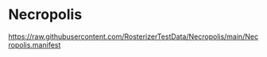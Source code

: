 # Necropolis

https://raw.githubusercontent.com/RosterizerTestData/Necropolis/main/Necropolis.manifest